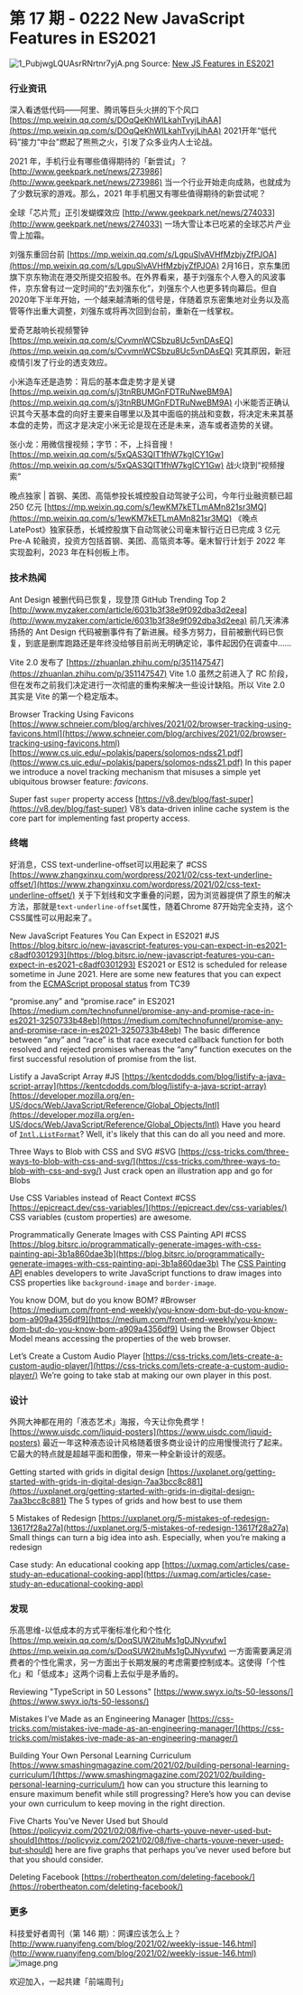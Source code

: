 # 第 17 期 - 0222 New JavaScript Features in ES2021
![1_PubjwgLQUAsrRNrtnr7yjA.png](https://cdn.nlark.com/yuque/0/2021/png/85771/1613947856303-5bacf0f6-08ee-4e84-a7a8-f4ff30905ffb.png#align=left&display=inline&height=253&margin=%5Bobject%20Object%5D&name=1_PubjwgLQUAsrRNrtnr7yjA.png&originHeight=506&originWidth=1012&size=54984&status=done&style=none&width=506)
Source: [New JS Features in ES2021](https://blog.bitsrc.io/new-javascript-features-you-can-expect-in-es2021-c8adf0301293)
### 行业资讯
深入看透低代码——阿里、腾讯等巨头火拼的下个风口
[https://mp.weixin.qq.com/s/DOqQeKhWILkahTvyjLihAA](https://mp.weixin.qq.com/s/DOqQeKhWILkahTvyjLihAA)
2021开年“低代码”接力“中台”燃起了熊熊之火，引发了众多业内人士论战。

2021 年，手机行业有哪些值得期待的「新尝试」？
[http://www.geekpark.net/news/273986](http://www.geekpark.net/news/273986)
当一个行业开始走向成熟，也就成为了少数玩家的游戏。那么，2021 年手机圈又有哪些值得期待的新尝试呢？

全球「芯片荒」正引发蝴蝶效应
[http://www.geekpark.net/news/274033](http://www.geekpark.net/news/274033)
一场大雪让本已吃紧的全球芯片产业雪上加霜。

刘强东重回台前
[https://mp.weixin.qq.com/s/LgpuSlvAVHfMzbjyZfPJOA](https://mp.weixin.qq.com/s/LgpuSlvAVHfMzbjyZfPJOA)
2月16日，京东集团旗下京东物流在港交所提交招股书。在外界看来，基于刘强东个人卷入的风波事件，京东曾有过一定时间的“去刘强东化”，刘强东个人也更多转向幕后。但自2020年下半年开始，一个越来越清晰的信号是，伴随着京东密集地对业务以及高管等作出重大调整，刘强东或将再次回到台前，重新在一线掌权。

爱奇艺敲响长视频警钟
[https://mp.weixin.qq.com/s/CvvmnWCSbzu8Uc5vnDAsEQ](https://mp.weixin.qq.com/s/CvvmnWCSbzu8Uc5vnDAsEQ)
究其原因，新冠疫情引发了行业的透支效应。

小米造车还是造势：背后的基本盘走势才是关键
[https://mp.weixin.qq.com/s/j3tnRBUMGnFDTRuNweBM9A](https://mp.weixin.qq.com/s/j3tnRBUMGnFDTRuNweBM9A)
小米能否正确认识其今天基本盘的向好主要来自哪里以及其中面临的挑战和变数，将决定未来其基本盘的走势，而这才是决定小米无论是现在还是未来，造车或者造势的关键。

张小龙：用微信搜视频；字节：不，上抖音搜！
[https://mp.weixin.qq.com/s/5xQAS3QIT1fhW7kgICY1Gw](https://mp.weixin.qq.com/s/5xQAS3QIT1fhW7kgICY1Gw)
战火烧到“视频搜索”

晚点独家 | 首钢、美团、高瓴参投长城控股自动驾驶子公司，今年行业融资额已超 250 亿元
[https://mp.weixin.qq.com/s/1ewKM7kETLmAMn821sr3MQ](https://mp.weixin.qq.com/s/1ewKM7kETLmAMn821sr3MQ)
《晚点 LatePost》独家获悉，长城控股旗下自动驾驶公司毫末智行近日已完成 3 亿元 Pre-A 轮融资，投资方包括首钢、美团、高瓴资本等。毫末智行计划于 2022 年实现盈利，2023 年在科创板上市。

### 技术热闻
Ant Design 被删代码已恢复，现登顶 GitHub Trending Top 2
[http://www.myzaker.com/article/6031b3f38e9f092dba3d2eea](http://www.myzaker.com/article/6031b3f38e9f092dba3d2eea)
前几天沸沸扬扬的 Ant Design 代码被删事件有了新进展。经多方努力，目前被删代码已恢复，到底是删库跑路还是年终没给够目前尚无明确定论，事件起因仍在调查中……

Vite 2.0 发布了
[https://zhuanlan.zhihu.com/p/351147547](https://zhuanlan.zhihu.com/p/351147547)
Vite 1.0 虽然之前进入了 RC 阶段，但在发布之前我们决定进行一次彻底的重构来解决一些设计缺陷。所以 Vite 2.0 其实是 Vite 的第一个稳定版本。

Browser Tracking Using Favicons
[https://www.schneier.com/blog/archives/2021/02/browser-tracking-using-favicons.html](https://www.schneier.com/blog/archives/2021/02/browser-tracking-using-favicons.html)
[https://www.cs.uic.edu/~polakis/papers/solomos-ndss21.pdf](https://www.cs.uic.edu/~polakis/papers/solomos-ndss21.pdf)
In this paper we introduce a novel tracking mechanism that misuses a simple yet ubiquitous browser feature: _favicons_.

Super fast `super` property access
[https://v8.dev/blog/fast-super](https://v8.dev/blog/fast-super)
V8’s data-driven inline cache system is the core part for implementing fast property access.

### 终端
好消息，CSS text-underline-offset可以用起来了 #CSS
[https://www.zhangxinxu.com/wordpress/2021/02/css-text-underline-offset/](https://www.zhangxinxu.com/wordpress/2021/02/css-text-underline-offset/)
关于下划线和文字重叠的问题，因为浏览器提供了原生的解决方法，那就是`text-underline-offset`属性，随着Chrome 87开始完全支持，这个CSS属性可以用起来了。

New JavaScript Features You Can Expect in ES2021 #JS
[https://blog.bitsrc.io/new-javascript-features-you-can-expect-in-es2021-c8adf0301293](https://blog.bitsrc.io/new-javascript-features-you-can-expect-in-es2021-c8adf0301293)
ES2021 or ES12 is scheduled for release sometime in June 2021. Here are some new features that you can expect from the [ECMAScript proposal status](https://github.com/tc39/proposals) from TC39

“promise.any” and “promise.race” in ES2021
[https://medium.com/technofunnel/promise-any-and-promise-race-in-es2021-3250733b48eb](https://medium.com/technofunnel/promise-any-and-promise-race-in-es2021-3250733b48eb)
The basic difference between “any” and “race” is that race executed callback function for both resolved and rejected promises whereas the “any” function executes on the first successful resolution of promise from the list.

Listify a JavaScript Array #JS
[https://kentcdodds.com/blog/listify-a-java-script-array](https://kentcdodds.com/blog/listify-a-java-script-array)
[https://developer.mozilla.org/en-US/docs/Web/JavaScript/Reference/Global_Objects/Intl](https://developer.mozilla.org/en-US/docs/Web/JavaScript/Reference/Global_Objects/Intl)
Have you heard of [`Intl.ListFormat`](https://developer.mozilla.org/en-US/docs/Web/JavaScript/Reference/Global_Objects/Intl/ListFormat)? Well, it's likely that this can do all you need and more. 

Three Ways to Blob with CSS and SVG #SVG
[https://css-tricks.com/three-ways-to-blob-with-css-and-svg/](https://css-tricks.com/three-ways-to-blob-with-css-and-svg/)
Just crack open an illustration app and go for Blobs

Use CSS Variables instead of React Context #CSS
[https://epicreact.dev/css-variables/](https://epicreact.dev/css-variables/)
CSS variables (custom properties) are awesome.

Programmatically Generate Images with CSS Painting API #CSS
[https://blog.bitsrc.io/programmatically-generate-images-with-css-painting-api-3b1a860dae3b](https://blog.bitsrc.io/programmatically-generate-images-with-css-painting-api-3b1a860dae3b)
The [CSS Painting API](https://developer.mozilla.org/en-US/docs/Web/API/CSS_Painting_API) enables developers to write JavaScript functions to draw images into CSS properties like `background-image` and `border-image`.

You know DOM, but do you know BOM? #Browser
[https://medium.com/front-end-weekly/you-know-dom-but-do-you-know-bom-a909a4356df9](https://medium.com/front-end-weekly/you-know-dom-but-do-you-know-bom-a909a4356df9)
Using the Browser Object Model means accessing the properties of the web browser.

Let’s Create a Custom Audio Player
[https://css-tricks.com/lets-create-a-custom-audio-player/](https://css-tricks.com/lets-create-a-custom-audio-player/)
We’re going to take stab at making our own player in this post.

### 设计
外网大神都在用的「液态艺术」海报，今天让你免费学！
[https://www.uisdc.com/liquid-posters](https://www.uisdc.com/liquid-posters)
最近一年这种液态设计风格随着很多商业设计的应用慢慢流行了起来。它最大的特点就是超越平面和图像，带来一种全新设计的观感。

Getting started with grids in digital design
[https://uxplanet.org/getting-started-with-grids-in-digital-design-7aa3bcc8c881](https://uxplanet.org/getting-started-with-grids-in-digital-design-7aa3bcc8c881)
The 5 types of grids and how best to use them

5 Mistakes of Redesign
[https://uxplanet.org/5-mistakes-of-redesign-13617f28a27a](https://uxplanet.org/5-mistakes-of-redesign-13617f28a27a)
Small things can turn a big idea into ash. Especially, when you’re making a redesign

Case study: An educational cooking app
[https://uxmag.com/articles/case-study-an-educational-cooking-app](https://uxmag.com/articles/case-study-an-educational-cooking-app)

### 发现
乐高思维-以低成本的方式平衡标准化和个性化
[https://mp.weixin.qq.com/s/DoqSUW2ituMs1gDJNyvufw](https://mp.weixin.qq.com/s/DoqSUW2ituMs1gDJNyvufw)
一方面需要满足消费者的个性化需求，另一方面出于长期发展的考虑需要控制成本。这使得「个性化」和「低成本」这两个词看上去似乎是矛盾的。

Reviewing "TypeScript in 50 Lessons"
[https://www.swyx.io/ts-50-lessons/](https://www.swyx.io/ts-50-lessons/)

Mistakes I’ve Made as an Engineering Manager
[https://css-tricks.com/mistakes-ive-made-as-an-engineering-manager/](https://css-tricks.com/mistakes-ive-made-as-an-engineering-manager/)

Building Your Own Personal Learning Curriculum
[https://www.smashingmagazine.com/2021/02/building-personal-learning-curriculum/](https://www.smashingmagazine.com/2021/02/building-personal-learning-curriculum/)
how can you structure this learning to ensure maximum benefit while still progressing? Here’s how you can devise your own curriculum to keep moving in the right direction.

Five Charts You’ve Never Used but Should
[https://policyviz.com/2021/02/08/five-charts-youve-never-used-but-should](https://policyviz.com/2021/02/08/five-charts-youve-never-used-but-should)
here are five graphs that perhaps you’ve never used before but that you should consider.

Deleting Facebook
[https://robertheaton.com/deleting-facebook/](https://robertheaton.com/deleting-facebook/)

### 更多
科技爱好者周刊（第 146 期）：网课应该怎么上？
[http://www.ruanyifeng.com/blog/2021/02/weekly-issue-146.html](http://www.ruanyifeng.com/blog/2021/02/weekly-issue-146.html)
![image.png](https://cdn.nlark.com/yuque/0/2020/png/85771/1605930034828-7fc81343-651f-4a15-8465-eebe5a23cf61.png#align=left&display=inline&height=31&margin=%5Bobject%20Object%5D&name=image.png&originHeight=90&originWidth=2186&size=14325&status=done&style=none&width=746)


欢迎加入，一起共建「前端周刊」
